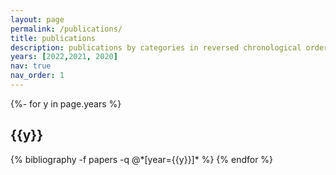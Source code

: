 ```yaml
---
layout: page
permalink: /publications/
title: publications
description: publications by categories in reversed chronological order. generated by jekyll-scholar.
years: [2022,2021, 2020]
nav: true
nav_order: 1
---
```

<!-- _pages/publications.md -->
<div class="publications">

{%- for y in page.years %}
  <h2 class="year">{{y}}</h2>
  {% bibliography -f papers -q @*[year={{y}}]* %}
{% endfor %}

</div>
